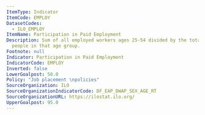 ```yaml
---
ItemType: Indicator
ItemCode: EMPLOY
DatasetCodes:
  - ILO_EMPLOY
ItemName: Participation in Paid Employment
Description: Sum of all employed workers ages 25-54 divided by the total number of
  people in that age group.
Footnote: null
Indicator: Participation in Paid Employment
IndicatorCode: EMPLOY
Inverted: false
LowerGoalpost: 50.0
Policy: "Job placement \npolicies"
SourceOrganization: ILO
SourceOrganizationIndicatorCode: DF_EAP_DWAP_SEX_AGE_RT
SourceOrganizationURL: https://ilostat.ilo.org/
UpperGoalpost: 95.0
---
```


